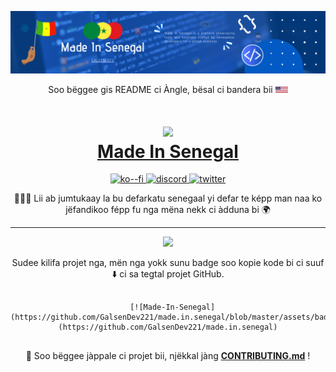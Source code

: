 ![COVER](../assets/cover.png)

<p align="center">
Soo bëggee gis README ci Àngle, bësal ci bandera bii
<a href="../README.md">
  <img src="../assets/flag-of-usa.png" alt="USA Flag" style="width:20px;height:10px;">
</a>
</p>

<h1 align="center">
  <img src="../assets/made.in.senegal.png" width="100px" />
  <br/>
  <a href="https://madeinsenegal.dev/" target="blank_">Made In Senegal</a>
</h1>

<p align="center">
  <!-- Ko-Fi for donation -->
  <a href="https://ko-fi.com/galsendev221">
    <img alt="ko--fi" src="https://img.shields.io/badge/Ko--fi-F16061?style=for-the-badge&logo=ko-fi&logoColor=white">
  </a>
  <!-- Discord server -->
  <a href="https://discord.gg/CKZcKqf">
    <img alt="discord" src="https://img.shields.io/badge/Discord-7289DA?style=for-the-badge&logo=discord&logoColor=white">
  </a>
  <!-- Twitter community -->
  <a href="https://twitter.com/galsendev221">
    <img alt="twitter" src="https://img.shields.io/badge/Twitter-1DA1F2?style=for-the-badge&logo=twitter&logoColor=white">
  </a>
</p>

<p align="center">
👨🏽‍💻 Lii ab jumtukaay la bu defarkatu senegaal yi defar te képp man naa ko jëfandikoo fépp fu nga mëna nekk ci àdduna bi 🌍
</p>

---

<p align="center">
<a href="https://github.com/GalsenDev221/made.in.senegal"><img src="../assets/badge.svg"></a>
</p>

<p align="center">
Sudee kilifa projet nga, mën nga yokk sunu badge soo kopie kode bi ci suuf ⬇️ ci sa tegtal projet GitHub.
</p>

<p align="center">
<pre align="center">
  <code>
  [![Made-In-Senegal](https://github.com/GalsenDev221/made.in.senegal/blob/master/assets/badge.svg)](https://github.com/GalsenDev221/made.in.senegal)
  </code>
</pre>
</p>

<p align="center">
🚧 Soo bëggee jàppale ci projet bii, njëkkal jàng <strong><a href="https://github.com/GalsenDev221/made.in.senegal/blob/master/CONTRIBUTING.md">CONTRIBUTING.md</a></strong> !
</p>
